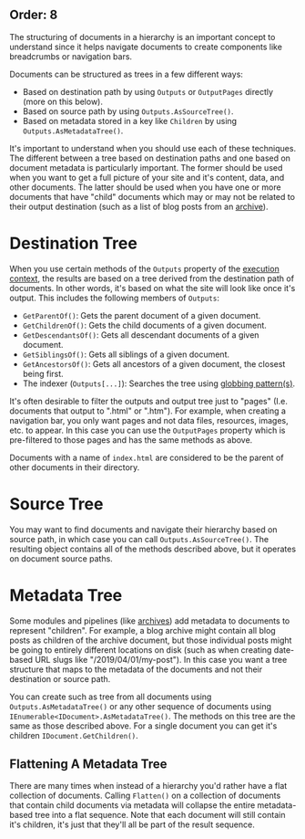 Order: 8
---
The structuring of documents in a hierarchy is an important concept to understand since it helps navigate documents to create components like breadcrumbs or navigation bars.

Documents can be structured as trees in a few different ways:
- Based on destination path by using `Outputs` or `OutputPages` directly (more on this below).
- Based on source path by using `Outputs.AsSourceTree()`.
- Based on metadata stored in a key like `Children` by using `Outputs.AsMetadataTree()`.

It's important to understand when you should use each of these techniques. The different between a tree based on destination paths and one based on document metadata is particularly important. The former should be used when you want to get a full picture of your site and it's content, data, and other documents. The latter should be used when you have one or more documents that have "child" documents which may or may not be related to their output destination (such as a list of blog posts from an [archive](xref:web-archives)).

# Destination Tree

When you use certain methods of the `Outputs` property of the [execution context](xref:execution-context), the results are based on a tree derived from the destination path of documents. In other words, it's based on what the site will look like once it's output. This includes the following members of `Outputs`:

- `GetParentOf()`: Gets the parent document of a given document.
- `GetChildrenOf()`: Gets the child documents of a given document.
- `GetDescendantsOf()`: Gets all descendant documents of a given document.
- `GetSiblingsOf()`: Gets all siblings of a given document.
- `GetAncestorsOf()`: Gets all ancestors of a given document, the closest being first.
- The indexer (`Outputs[...]`): Searches the tree using [globbing pattern(s)](xref:files-and-paths#globbing).

It's often desirable to filter the outputs and output tree just to "pages" (I.e. documents that output to ".html" or ".htm"). For example, when creating a navigation bar, you only want pages and not data files, resources, images, etc. to appear. In this case you can use the `OutputPages` property which is pre-filtered to those pages and has the same methods as above.

Documents with a name of `index.html` are considered to be the parent of other documents in their directory.

# Source Tree

You may want to find documents and navigate their hierarchy based on source path, in which case you can call `Outputs.AsSourceTree()`. The resulting object contains all of the methods described above, but it operates on document source paths.

# Metadata Tree

Some modules and pipelines (like [archives](xref:web-archives)) add metadata to documents to represent "children". For example, a blog archive might contain all blog posts as children of the archive document, but those individual posts might be going to entirely different locations on disk (such as when creating date-based URL slugs like "/2019/04/01/my-post"). In this case you want a tree structure that maps to the metadata of the documents and not their destination or source path.

You can create such as tree from all documents using `Outputs.AsMetadataTree()` or any other sequence of documents using `IEnumerable<IDocument>.AsMetadataTree()`. The methods on this tree are the same as those described above. For a single document you can get it's children `IDocument.GetChildren()`.

## Flattening A Metadata Tree

There are many times when instead of a hierarchy you'd rather have a flat collection of documents. Calling `Flatten()` on a collection of documents that contain child documents via metadata will collapse the entire metadata-based tree into a flat sequence. Note that each document will still contain it's children, it's just that they'll all be part of the result sequence.